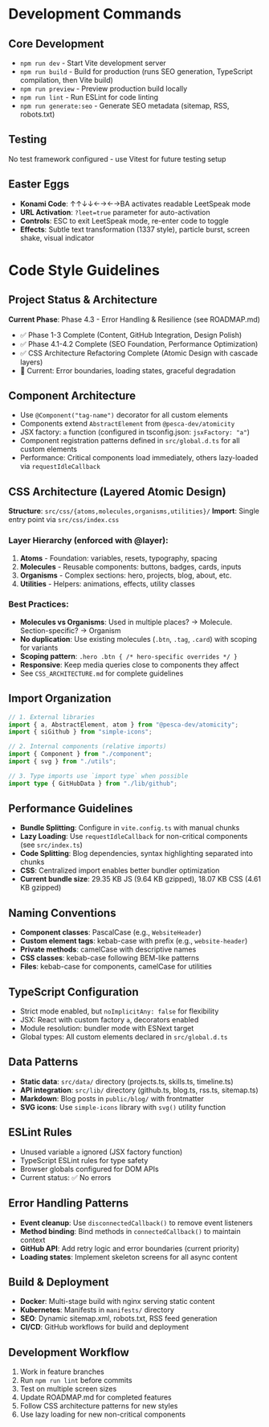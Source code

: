 # Development Commands

## Core Development
- `npm run dev` - Start Vite development server
- `npm run build` - Build for production (runs SEO generation, TypeScript compilation, then Vite build)
- `npm run preview` - Preview production build locally
- `npm run lint` - Run ESLint for code linting
- `npm run generate:seo` - Generate SEO metadata (sitemap, RSS, robots.txt)

## Testing
No test framework configured - use Vitest for future testing setup

## Easter Eggs
- **Konami Code**: ↑↑↓↓←→←→BA activates readable LeetSpeak mode
- **URL Activation**: `?leet=true` parameter for auto-activation
- **Controls**: ESC to exit LeetSpeak mode, re-enter code to toggle
- **Effects**: Subtle text transformation (1337 style), particle burst, screen shake, visual indicator

# Code Style Guidelines

## Project Status & Architecture
**Current Phase**: Phase 4.3 - Error Handling & Resilience (see ROADMAP.md)
- ✅ Phase 1-3 Complete (Content, GitHub Integration, Design Polish)
- ✅ Phase 4.1-4.2 Complete (SEO Foundation, Performance Optimization)
- ✅ CSS Architecture Refactoring Complete (Atomic Design with cascade layers)
- 🔄 Current: Error boundaries, loading states, graceful degradation

## Component Architecture
- Use `@Component("tag-name")` decorator for all custom elements
- Components extend `AbstractElement` from `@pesca-dev/atomicity`
- JSX factory: `a` function (configured in tsconfig.json: `jsxFactory: "a"`)
- Component registration patterns defined in `src/global.d.ts` for all custom elements
- Performance: Critical components load immediately, others lazy-loaded via `requestIdleCallback`

## CSS Architecture (Layered Atomic Design)
**Structure**: `src/css/{atoms,molecules,organisms,utilities}/`
**Import**: Single entry point via `src/css/index.css`

### Layer Hierarchy (enforced with @layer):
1. **Atoms** - Foundation: variables, resets, typography, spacing
2. **Molecules** - Reusable components: buttons, badges, cards, inputs
3. **Organisms** - Complex sections: hero, projects, blog, about, etc.
4. **Utilities** - Helpers: animations, effects, utility classes

### Best Practices:
- **Molecules vs Organisms**: Used in multiple places? → Molecule. Section-specific? → Organism
- **No duplication**: Use existing molecules (`.btn`, `.tag`, `.card`) with scoping for variants
- **Scoping pattern**: `.hero .btn { /* hero-specific overrides */ }`
- **Responsive**: Keep media queries close to components they affect
- See `CSS_ARCHITECTURE.md` for complete guidelines

## Import Organization
```typescript
// 1. External libraries
import { a, AbstractElement, atom } from "@pesca-dev/atomicity";
import { siGithub } from "simple-icons";

// 2. Internal components (relative imports)
import { Component } from "./component";
import { svg } from "./utils";

// 3. Type imports use `import type` when possible
import type { GitHubData } from "./lib/github";
```

## Performance Guidelines
- **Bundle Splitting**: Configure in `vite.config.ts` with manual chunks
- **Lazy Loading**: Use `requestIdleCallback` for non-critical components (see `src/index.ts`)
- **Code Splitting**: Blog dependencies, syntax highlighting separated into chunks
- **CSS**: Centralized import enables better bundler optimization
- **Current bundle size**: 29.35 KB JS (9.64 KB gzipped), 18.07 KB CSS (4.61 KB gzipped)

## Naming Conventions
- **Component classes**: PascalCase (e.g., `WebsiteHeader`)
- **Custom element tags**: kebab-case with prefix (e.g., `website-header`)
- **Private methods**: camelCase with descriptive names
- **CSS classes**: kebab-case following BEM-like patterns
- **Files**: kebab-case for components, camelCase for utilities

## TypeScript Configuration
- Strict mode enabled, but `noImplicitAny: false` for flexibility
- JSX: React with custom factory `a`, decorators enabled
- Module resolution: bundler mode with ESNext target
- Global types: All custom elements declared in `src/global.d.ts`

## Data Patterns
- **Static data**: `src/data/` directory (projects.ts, skills.ts, timeline.ts)
- **API integration**: `src/lib/` directory (github.ts, blog.ts, rss.ts, sitemap.ts)
- **Markdown**: Blog posts in `public/blog/` with frontmatter
- **SVG icons**: Use `simple-icons` library with `svg()` utility function

## ESLint Rules
- Unused variable `a` ignored (JSX factory function)
- TypeScript ESLint rules for type safety
- Browser globals configured for DOM APIs
- Current status: ✅ No errors

## Error Handling Patterns
- **Event cleanup**: Use `disconnectedCallback()` to remove event listeners
- **Method binding**: Bind methods in `connectedCallback()` to maintain context
- **GitHub API**: Add retry logic and error boundaries (current priority)
- **Loading states**: Implement skeleton screens for all async content

## Build & Deployment
- **Docker**: Multi-stage build with nginx serving static content
- **Kubernetes**: Manifests in `manifests/` directory
- **SEO**: Dynamic sitemap.xml, robots.txt, RSS feed generation
- **CI/CD**: GitHub workflows for build and deployment

## Development Workflow
1. Work in feature branches
2. Run `npm run lint` before commits
3. Test on multiple screen sizes
4. Update ROADMAP.md for completed features
5. Follow CSS architecture patterns for new styles
6. Use lazy loading for new non-critical components